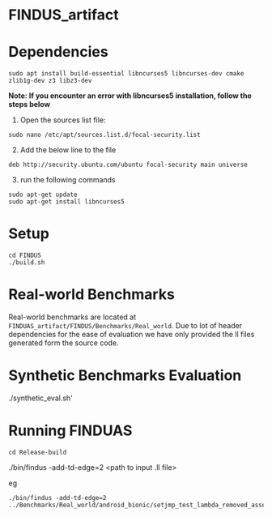 # FINDUS_artifact

# Dependencies
```
sudo apt install build-essential libncurses5 libncurses-dev cmake zlib1g-dev z3 libz3-dev
```
**Note: If you encounter an error with libncurses5 installation, follow the steps below**

 1. Open the sources list file:
```
sudo nano /etc/apt/sources.list.d/focal-security.list
```
2. Add the below line to the file

```
deb http://security.ubuntu.com/ubuntu focal-security main universe
```
3. run the following commands
```
sudo apt-get update
sudo apt-get install libncurses5
```

# Setup
```
cd FINDUS
./build.sh
```

# Real-world Benchmarks
Real-world benchmarks are located at  ```FINDUAS_artifact/FINDUS/Benchmarks/Real_world```.
Due to lot of header dependencies for the ease of evaluation we have only provided the ll files generated form the source code.

# Synthetic Benchmarks Evaluation
./synthetic_eval.sh'

# Running FINDUAS
```
cd Release-build
```

./bin/findus -add-td-edge=2 <path to input .ll file>

eg
```
./bin/findus -add-td-edge=2  ../Benchmarks/Real_world/android_bionic/setjmp_test_lambda_removed_assert_removed.ll

```